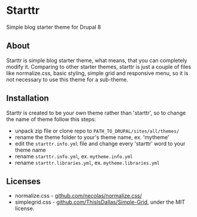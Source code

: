 # Starttr
Simple blog starter theme for Drupal 8

## About
Starttr is simple blog starter theme, what means, that you can completely modify
it. Comparing to other starter themes, starttr is just a couple of files like
normalize.css, basic styling, simple grid and responsive menu, so it is not necessary to use
this theme for a sub-theme.

## Installation
Starttr is created to be your own theme rather than 'starttr', so to change the
name of theme follow this steps:

  - unpack zip file or clone repo to `PATH_TO_DRUPAL/sites/all/themes/`
  - rename the theme folder to your's theme name, ex. 'mytheme'
  - edit the `starttr.info.yml` file and change every 'starttr' word to your
    theme name
  - rename `starttr.info.yml`, ex. `mytheme.info.yml`
  - rename `starttr.libraries.yml`, ex. `mytheme.libraries.yml`

## Licenses
  - normalize.css - [github.com/necolas/normalize.css/](https://github.com/necolas/normalize.css/)
  - simplegrid.css - [github.com/ThisIsDallas/Simple-Grid](https://github.com/ThisIsDallas/Simple-Grid), under the MIT license.
  

  
